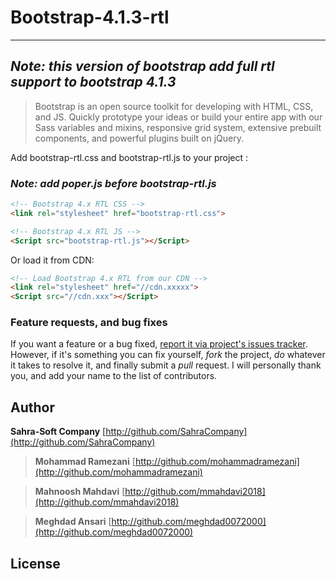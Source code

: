# Bootstrap-4.1.3-rtl
---

## ***Note: this version of bootstrap add full rtl support to bootstrap 4.1.3***

> Bootstrap is an open source toolkit for developing with HTML, CSS, and JS. Quickly prototype your ideas or build your entire app with our Sass variables and mixins, responsive grid system, extensive prebuilt components, and powerful plugins built on jQuery.


Add bootstrap-rtl.css and bootstrap-rtl.js to your project :
### ***Note: add poper.js before bootstrap-rtl.js***

```html
<!-- Bootstrap 4.x RTL CSS -->
<link rel="stylesheet" href="bootstrap-rtl.css">

<!-- Bootstrap 4.x RTL JS -->
<Script src="bootstrap-rtl.js"></Script>
```

Or load it from CDN:

```html
<!-- Load Bootstrap 4.x RTL from our CDN -->
<link rel="stylesheet" href="//cdn.xxxxx">
<Script src="//cdn.xxx"></Script>
```




### Feature requests, and bug fixes

If you want a feature or a bug fixed, [report it via project's issues tracker](https://github.com/morteza/bootstrap-rtl/issues). However, if it's something you can fix yourself, *fork* the project, *do* whatever it takes to resolve it, and finally submit a *pull* request. I will personally thank you, and add your name to the list of contributors.

## Author

**Sahra-Soft Company** [http://github.com/SahraCompany](http://github.com/SahraCompany)

> **Mohammad Ramezani** [http://github.com/mohammadramezani](http://github.com/mohammadramezani) 

> **Mahnoosh Mahdavi** [http://github.com/mmahdavi2018](http://github.com/mmahdavi2018)

> **Meghdad Ansari** [http://github.com/meghdad0072000](http://github.com/meghdad0072000)



## License
